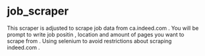 # job_scraper
This scraper is adjusted to scrape job data from ca.indeed.com .
You will be prompt to write job positin , location and amount of pages you want to scrape from . 
Using selenium to avoid restrictions about scraping indeed.com .
